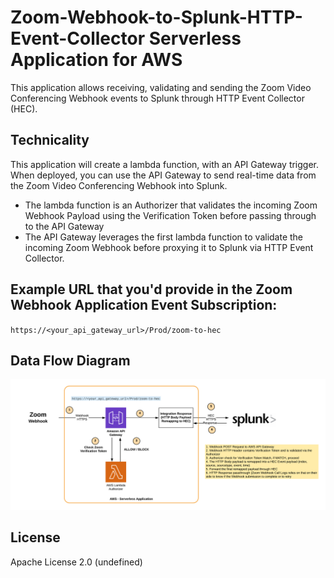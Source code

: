 # Zoom-Webhook-to-Splunk-HTTP-Event-Collector Serverless Application for AWS

This application allows receiving, validating and sending the Zoom Video Conferencing Webhook events to Splunk through HTTP Event Collector (HEC).

## Technicality

This application will create a lambda function, with an API Gateway trigger. When deployed, you can use the API Gateway to send real-time data from the Zoom Video Conferencing Webhook into Splunk. 
- The lambda function is an Authorizer that validates the incoming Zoom Webhook Payload using the Verification Token before passing through to the API Gateway
- The API Gateway leverages the first lambda function to validate the incoming Zoom Webhook before proxying it to Splunk via HTTP Event Collector.

## Example URL that you'd provide in the Zoom Webhook Application Event Subscription:

`https://<your_api_gateway_url>/Prod/zoom-to-hec`

## Data Flow Diagram

![Zoom Webhook to Splunk HEC Data Flow Diagram](./media/zoom-webhook-to-hec-dfd.png)

## License

Apache License 2.0 (undefined)